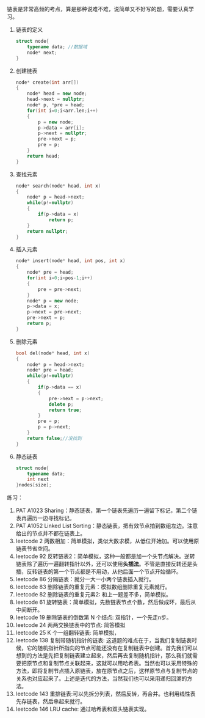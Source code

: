 链表是非常高频的考点，算是那种说难不难，说简单又不好写的题，需要认真学习。

1. 链表的定义

   ```c++
   struct node{
       typename data; //数据域
       node* next;
   }
   ```

2. 创建链表

   ```c++
   node* create(int arr[])
   {
       node* head = new node;
       head->next = nullptr;
       node* p, *pre = head;
       for(int i=0;i<arr.len;i++)
       {
           p = new node;
           p->data = arr[i];
           p->next = nullptr;
           pre->next = p;
           pre = p;
       }
       return head;
   }
   ```

3. 查找元素

   ```c++
   node* search(node* head, int x)
   {
       node* p = head->next;
       while(p!=nullptr)
       {
           if(p->data = x)
               return p;
       }
       return nullptr;
   }
   ```
   
4. 插入元素

   ```c++
   node* insert(node* head, int pos, int x)
   {
       node* pre = head;
       for(int i=0;i<pos-1;i++)
       {
           pre = pre->next;
       }
       node* p = new node;
       p->data = x;
       p->next = pre->next;
       pre->next = p;
       return p;
   }
   ```

5. 删除元素

   ```c++
   bool del(node* head, int x)
   {
       node* p = head->next;
       node* pre = head;
       while(p!=nullptr)
       {
           if(p->data == x)
           {
               pre->next = p->next;
               delete p;
               return true;
           }
           pre = p;
           p = p->next;
       }
       return false;//没找到
   }
   ```

6. 静态链表

   ```c++
   struct node{
       typename data;
       int next
   }nodes[size];
   ```




练习：

1. PAT A1023 Sharing：静态链表，第一个链表先遍历一遍留下标记，第二个链表再遍历一边寻找标记。
2. PAT A1052 Linked List Sorting：静态链表，把有效节点拍到数组左边。注意给出的节点并不都在链表上。
3. leetcode 2 两数相加：简单模拟，类似大数求模，从低位开始加。可以使用原链表节省空间。
4. leetocde 92 反转链表2：简单模拟，这种一般都是加一个头节点解决。逆转链表除了遍历一遍翻转指针以外，还可以使用**头插法**。不管是直接反转还是头插，反转链表的第一个节点都是不用动，从他后面一个节点开始循环。
5. leetcode 86 分隔链表：就分一大一小两个链表插入就行。
6. leetcode 83 删除链表的重复元素：模拟数组删除重复元素就行。
7. leetcode 82 删除链表的重复元素2: 和上一题差不多，简单模拟。
8. leetcode 61 旋转链表：简单模拟，先数链表节点个数，然后做成环，最后从中间断开。
9. leetcode 19 删除链表的倒数第 N 个结点: 双指针，一个先走n步。
10. leetcode 24 两两交换链表中的节点: 简答模拟
11. leetcode 25 K 个一组翻转链表: 简单模拟，
12. leetcode 138 复制带随机指针的链表: 这道题的难点在于，当我们复制链表时候，它的随机指针所指向的节点可能还没有在复制链表中创建。首先我们可以想到的方法是先把复制链表建立起来，然后再去复制随机指针，那么我们就需要把原节点和复制节点关联起来，这就可以用哈希表。当然也可以采用特殊的方法，即将复制节点插入原链表，放在原节点之后，这样原节点与复制节点的关系也对应起来了。上述是迭代的方法，当然我们也可以采用递归回溯的方法。
13. leetcode 143 重排链表:可以先拆分列表，然后反转，再合并。也利用线性表先存链表，然后串起来就行。
14. leetcode 146 LRU cache: 通过哈希表和双头链表实现。